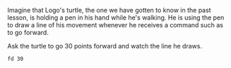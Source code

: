 Imagine that Logo's turtle, the one we have gotten to know in the past lesson, is holding a pen in his hand while he's walking. He is using the pen to draw a line of his movement whenever he receives a command such as to go forward.

Ask the turtle to go 30 points forward and watch the line he draws.

```result
fd 30
```
